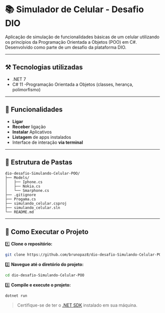 # 📚 Simulador de Celular - Desafio DIO

Aplicação de simulação de funcionalidades básicas de um celular utilizando os princípios da Programação Orientada a Objetos (POO) em C#. Desenvolvido como parte de um desafio da plataforma DIO.

---

## ⚒️ Tecnologias utilizadas
* .NET 7
* C# 11
   -Programação Orientada a Objetos (classes, herança, polimorfismo)

---

## 🔧 Funcionalidades
* **Ligar**
* **Receber** ligação
* **Instalar** Aplicativos
* **Listagem** de apps instalados
* Interface de interação **via terminal**

---

## 📂 Estrutura de Pastas

```
dio-desafio-Simulando-Celular-POO/
├── Models/
│   ├── Iphone.cs
│   ├── Nokia.cs
│   └── Smarphone.cs
├── .gitignore
├── Progama.cs
├── simulando_celular.csproj
├── simulando_celular.sln
└── README.md
```

---

## 🚀 Como Executar o Projeto

1️⃣ **Clone o repositório:**

   ```bash
   git clone https://github.com/brunopaz8/dio-desafio-Simulando-Celular-POO.git
   ```

2️⃣ **Navegue até o diretório do projeto:**

   ```bash
   cd dio-desafio-Simulando-Celular-POO
   ```

3️⃣ **Compile e execute o projeto:**

   ```bash
   dotnet run
   ```

   > Certifique-se de ter o [.NET SDK](https://dotnet.microsoft.com/download) instalado em sua máquina.



